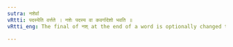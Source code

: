 ```yaml
---
sutra: नशेर्वा
vRtti: पदस्येति वर्त्तते । नशेः पदस्य वा कवर्गादेशो भवति ॥
vRtti_eng: The final of नश् at the end of a word is optionally changed to a guttural.

---
```

